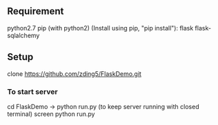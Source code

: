## Requirement
python2.7
pip (with python2)
(Install using pip, "pip install"):
	flask
	flask-sqlalchemy

## Setup
clone https://github.com/zding5/FlaskDemo.git

### To start server
cd FlaskDemo -> python run.py
(to keep server running with closed terminal) screen python run.py